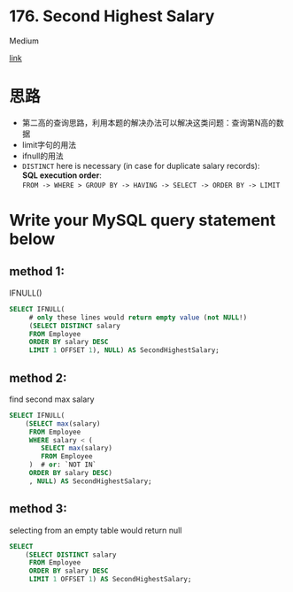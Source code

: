 # 176. Second Highest Salary

Medium

[link](https://leetcode.com/problems/second-highest-salary/)

# 思路

- 第二高的查询思路，利用本题的解决办法可以解决这类问题：查询第N高的数据
- limit字句的用法
- ifnull的用法
- `DISTINCT` here is necessary (in case for duplicate salary records):\
  **SQL execution order**:\
  `FROM -> WHERE > GROUP BY -> HAVING -> SELECT -> ORDER BY -> LIMIT`


# Write your MySQL query statement below 
## method 1:
IFNULL()
```sql
SELECT IFNULL(
     # only these lines would return empty value (not NULL!)
     (SELECT DISTINCT salary 
     FROM Employee
     ORDER BY salary DESC
     LIMIT 1 OFFSET 1), NULL) AS SecondHighestSalary; 
```
 
## method 2:
find second max salary
```sql
SELECT IFNULL(
    (SELECT max(salary) 
     FROM Employee
     WHERE salary < (
        SELECT max(salary) 
        FROM Employee
     )  # or: `NOT IN`
     ORDER BY salary DESC)
     , NULL) AS SecondHighestSalary;
```     


## method 3:
selecting from an empty table would return null
```sql
SELECT 
    (SELECT DISTINCT salary 
     FROM Employee
     ORDER BY salary DESC
     LIMIT 1 OFFSET 1) AS SecondHighestSalary;
```

